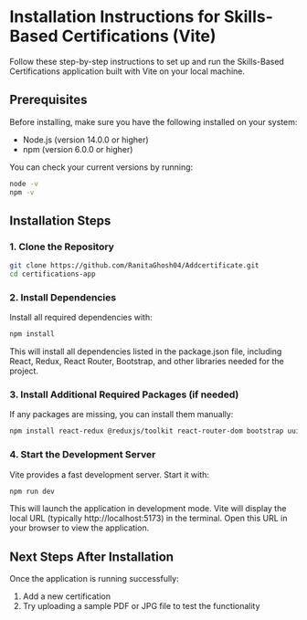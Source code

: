 # Installation Instructions for Skills-Based Certifications (Vite)

Follow these step-by-step instructions to set up and run the Skills-Based Certifications application built with Vite on your local machine.

## Prerequisites

Before installing, make sure you have the following installed on your system:

- Node.js (version 14.0.0 or higher)
- npm (version 6.0.0 or higher)

You can check your current versions by running:
```bash
node -v
npm -v
```

## Installation Steps

### 1. Clone the Repository

```bash
git clone https://github.com/RanitaGhosh04/Addcertificate.git
cd certifications-app
```

### 2. Install Dependencies

Install all required dependencies with:

```bash
npm install
```

This will install all dependencies listed in the package.json file, including React, Redux, React Router, Bootstrap, and other libraries needed for the project.

### 3. Install Additional Required Packages (if needed)

If any packages are missing, you can install them manually:

```bash
npm install react-redux @reduxjs/toolkit react-router-dom bootstrap uuid
```

### 4. Start the Development Server

Vite provides a fast development server. Start it with:

```bash
npm run dev
```

This will launch the application in development mode. Vite will display the local URL (typically http://localhost:5173) in the terminal. Open this URL in your browser to view the application.


## Next Steps After Installation

Once the application is running successfully:

1. Add a new certification
2. Try uploading a sample PDF or JPG file to test the functionality
